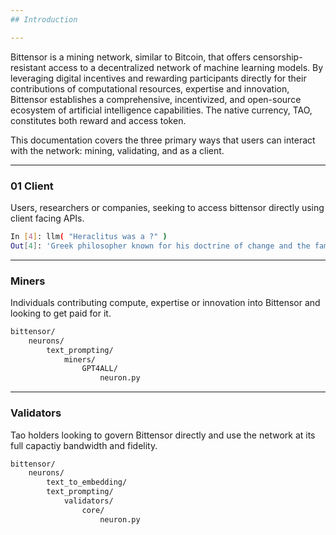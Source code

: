 ```yaml
---
## Introduction 

---
```


Bittensor is a mining network, similar to Bitcoin, that offers censorship-resistant access to a decentralized network of machine learning models. By leveraging digital incentives and rewarding participants directly for their contributions of computational resources, expertise and innovation, Bittensor establishes a comprehensive, incentivized, and open-source ecosystem of artificial intelligence capabilities. The native currency, TAO, constitutes both reward and access token.

This documentation covers the three primary ways that users can interact with the network: mining, validating, and as a client. 

---
### 01 Client 

Users, researchers or companies, seeking to access bittensor directly using client facing APIs.

```bash
In [4]: llm( "Heraclitus was a ?" )
Out[4]: 'Greek philosopher known for his doctrine of change and the famous quote, "No man ever steps in the same river twice."'
```

---
### Miners

Individuals contributing compute, expertise or innovation into Bittensor and looking to get paid for it.

```bash
bittensor/
    neurons/
        text_prompting/
            miners/
                GPT4ALL/
                    neuron.py
```

---
### Validators

Tao holders looking to govern Bittensor directly and use the network at its full capactiy bandwidth and fidelity.

```bash
bittensor/
    neurons/
        text_to_embedding/
        text_prompting/
            validators/
                core/
                    neuron.py
```

